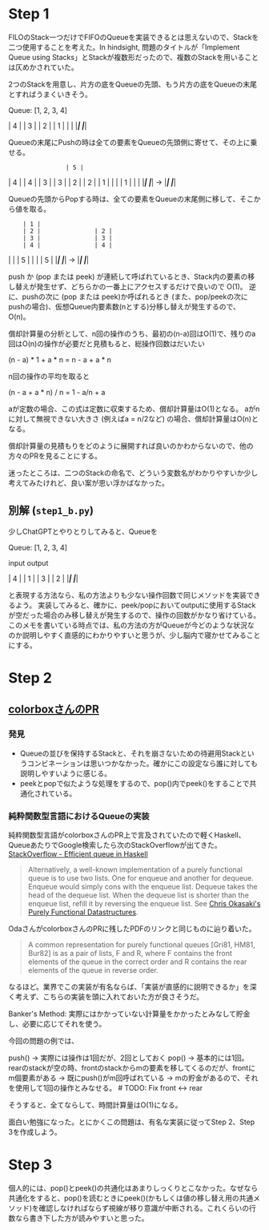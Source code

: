 # Step 1

FILOのStack一つだけでFIFOのQueueを実装できるとは思えないので、Stackを二つ使用することを考えた。In hindsight, 問題のタイトルが「Implement Queue using Stacks」とStackが複数形だったので、複数のStackを用いることは仄めかされていた。

2つのStackを用意し、片方の底をQueueの先頭、もう片方の底をQueueの末尾とすればうまくいきそう。

Queue: [1, 2, 3, 4]

| 4 |
| 3 |
| 2 |
| 1 |  |   |
|___|  |___|

Queueの末尾にPushの時は全ての要素をQueueの先頭側に寄せて、その上に乗せる。

                    | 5 |
| 4 |               | 4 |
| 3 |               | 3 |
| 2 |               | 2 |
| 1 |  |   |        | 1 |   |   |
|___|  |___|   ->   |___|   |___|

Queueの先頭からPopする時は、全ての要素をQueueの末尾側に移して、そこから値を取る。

        | 1 |
        | 2 |               | 2 |
        | 3 |               | 3 |
        | 4 |               | 4 |
|   |   | 5 |       |   |   | 5 |
|___|   |___|   ->  |___|   |___|

push か (pop または peek) が連続して呼ばれているとき、Stack内の要素の移し替えが発生せず、どちらかの一番上にアクセスするだけで良いので O(1)。
逆に、pushの次に (pop または peek)か呼ばれるとき (また、pop/peekの次にpushの場合)、仮想Queue内要素数(nとする)分移し替えが発生するので、O(n)。

償却計算量の分析として、n回の操作のうち、最初の(n-a)回はO(1)で、残りのa回はO(n)の操作が必要だと見積もると、総操作回数はだいたい

(n - a) * 1 + a * n = n - a + a * n

n回の操作の平均を取ると

(n - a + a * n) / n = 1 - a/n + a

aが定数の場合、この式は定数に収束するため、償却計算量はO(1)となる。
aがnに対して無視できない大きさ (例えばa = n/2など) の場合、償却計算量はO(n)となる。

償却計算量の見積もりをどのように展開すれば良いのかわからないので、他の方々のPRを見ることにする。

迷ったところは、二つのStackの命名で、どういう変数名がわかりやすいか少し考えてみたけれど、良い案が思い浮かばなかった。

## 別解 (`step1_b.py`)

少しChatGPTとやりとりしてみると、Queueを

Queue: [1, 2, 3, 4]

input   output

| 4 |   | 1 |
| 3 |   | 2 |
|___|   |___|

と表現する方法なら、私の方法よりも少ない操作回数で同じメソッドを実装できるよう。
実装してみると、確かに、peek/popにおいてoutputに使用するStackが空だった場合のみ移し替えが発生するので、操作の回数がかなり省けている。
このメモを書いている時点では、私の方法の方がQueueが今どのような状況なのか説明しやすく直感的にわかりやすいと思うが、少し脳内で寝かせてみることにする。

# Step 2

## [colorboxさんのPR](https://github.com/colorbox/leetcode/pull/15)

### 発見

- Queueの並びを保持するStackと、それを崩さないための待避用Stackというコンビネーションは思いつかなかった。確かにこの設定なら誰に対しても説明しやすいように感じる。
- peekとpopで似たような処理をするので、pop()内でpeek()をすることで共通化されている。

### 純粋関数型言語におけるQueueの実装

純粋関数型言語がcolorboxさんのPR上で言及されていたので軽くHaskell、QueueあたりでGoogle検索したら次のStackOverflowが出てきた。
[StackOverflow - Efficient queue in Haskell](https://stackoverflow.com/a/1740603/16193058)

> Alternatively, a well-known implementation of a purely functional queue is to use two lists. One for enqueue and another for dequeue.
> Enqueue would simply cons with the enqueue list. Dequeue takes the head of the dequeue list.
> When the dequeue list is shorter than the enqueue list, refill it by reversing the enqueue list.
> See [Chris Okasaki's Purely Functional Datastructures](https://www.cs.cmu.edu/%7Erwh/students/okasaki.pdf).

OdaさんがcolorboxさんのPRに残したPDFのリンクと同じものに辿り着いた。

> A common representation for purely functional queues [Gri81, HM81, Bur82] is as a pair of lists, F and R, where F contains the front elements of the queue in the correct order and R contains the rear elements of the queue in reverse order.

なるほど。業界でこの実装が有名ならば、「実装が直感的に説明できるか」を深く考えず、こちらの実装を頭に入れておいた方が良さそうだ。

Banker's Method: 実際にはかかっていない計算量をかかったとみなして貯金し、必要に応じてそれを使う。

今回の問題の例では、

push() -> 実際には操作は1回だが、2回としておく
pop() -> 基本的には1回。rearのstackが空の時、frontのstackからmの要素を移してくるのだが、frontにm個要素がある -> 既にpush()がm回呼ばれている -> mの貯金があるので、それを使用して1回の操作とみなせる。  # TODO: Fix front <-> rear

そうすると、全てならして、時間計算量はO(1)になる。

面白い勉強になった。とにかくこの問題は、有名な実装に従ってStep 2、Step 3を作成しよう。

# Step 3

個人的には、pop()とpeek()の共通化はあまりしっくりとこなかった。なぜなら共通化をすると、pop()を読むときにpeek()(かもしくは値の移し替え用の共通メソッド)を確認しなければならず視線が移り意識が中断される。これくらいの行数なら書き下した方が読みやすいと思った。
